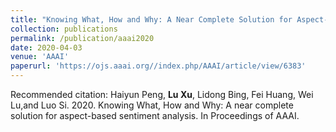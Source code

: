 ```yaml
---
title: "Knowing What, How and Why: A Near Complete Solution for Aspect-based Sentiment Analysis"
collection: publications
permalink: /publication/aaai2020
date: 2020-04-03
venue: 'AAAI'
paperurl: 'https://ojs.aaai.org//index.php/AAAI/article/view/6383'
---
```

Recommended citation: Haiyun Peng, **Lu Xu**, Lidong Bing, Fei Huang, Wei Lu,and  Luo  Si.  2020.   Knowing  What,  How  and  Why: A near complete solution for aspect-based sentiment analysis. In Proceedings of AAAI.
